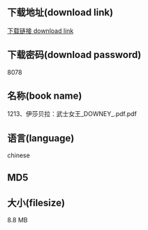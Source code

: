 ## 下载地址(download link)
[下载链接 download link](https://voluble-croquembouche-d321dc.netlify.app/?s=1213%E3%80%81%E4%BC%8A%E8%8E%8E%E8%B4%9D%E6%8B%89%EF%BC%9A%E6%AD%A6%E5%A3%AB%E5%A5%B3%E7%8E%8B_DOWNEY_.pdf)

## 下载密码(download password)
8078

## 名称(book name)
1213、伊莎贝拉：武士女王_DOWNEY_.pdf.pdf

## 语言(language)
chinese

## MD5


## 大小(filesize)
8.8 MB
